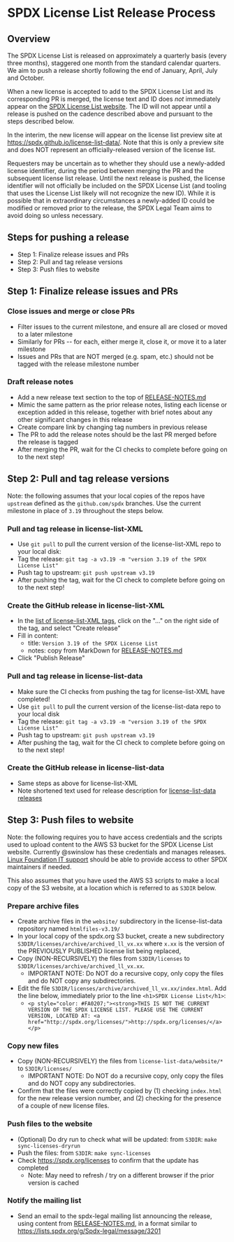 # SPDX License List Release Process

## Overview

The SPDX License List is released on approximately a quarterly basis (every three months), staggered one month from the standard calendar quarters. We aim to push a release shortly following the end of January, April, July and October.

When a new license is accepted to add to the SPDX License List and its corresponding PR is merged, the license text and ID does _not_ immediately appear on the [SPDX License List website](https://spdx.org/licenses). The ID will not appear until a release is pushed on the cadence described above and pursuant to the steps described below.

In the interim, the new license will appear on the license list preview site at https://spdx.github.io/license-list-data/. Note that this is only a preview site and does NOT represent an officially-released version of the license list.

Requesters may be uncertain as to whether they should use a newly-added license identifier, during the period between merging the PR and the subsequent license list release. Until the next release is pushed, the license identifier will not officially be included on the SPDX License List (and tooling that uses the License List likely will not recognize the new ID). While it is possible that in extraordinary circumstances a newly-added ID could be modified or removed prior to the release, the SPDX Legal Team aims to avoid doing so unless necessary.

## Steps for pushing a release

* Step 1: Finalize release issues and PRs
* Step 2: Pull and tag release versions
* Step 3: Push files to website

## Step 1: Finalize release issues and PRs

### Close issues and merge or close PRs

* Filter issues to the current milestone, and ensure all are closed or moved to a later milestone
* Similarly for PRs -- for each, either merge it, close it, or move it to a later milestone
* Issues and PRs that are NOT merged (e.g. spam, etc.) should not be tagged with the release milestone number

### Draft release notes

* Add a new release text section to the top of [RELEASE-NOTES.md](../RELEASE-NOTES.md)
* Mimic the same pattern as the prior release notes, listing each license or exception added in this release, together with brief notes about any other significant changes in this release
* Create compare link by changing tag numbers in previous release
* The PR to add the release notes should be the last PR merged before the release is tagged
* After merging the PR, wait for the CI checks to complete before going on to the next step!

## Step 2: Pull and tag release versions

Note: the following assumes that your local copies of the repos have `upstream` defined as the `github.com/spdx` branches. Use the current milestone in place of `3.19` throughout the steps below.

### Pull and tag release in license-list-XML

* Use `git pull` to pull the current version of the license-list-XML repo to your local disk:
* Tag the release: `git tag -a v3.19 -m "version 3.19 of the SPDX License List"`
* Push tag to upstream: `git push upstream v3.19`
* After pushing the tag, wait for the CI check to complete before going on to the next step!

### Create the GitHub release in license-list-XML

* In the [list of license-list-XML tags](https://github.com/spdx/license-list-XML/tags), click on the "..." on the right side of the tag, and select "Create release"
* Fill in content:
  * title: `Version 3.19 of the SPDX License List`
  * notes: copy from MarkDown for [RELEASE-NOTES.md](https://raw.githubusercontent.com/spdx/license-list-XML/main/RELEASE-NOTES.md)
* Click "Publish Release"

### Pull and tag release in license-list-data

* Make sure the CI checks from pushing the tag for license-list-XML have completed!
* Use `git pull` to pull the current version of the license-list-data repo to your local disk
* Tag the release: `git tag -a v3.19 -m "version 3.19 of the SPDX License List"`
* Push tag to upstream: `git push upstream v3.19`
* After pushing the tag, wait for the CI check to complete before going on to the next step!

### Create the GitHub release in license-list-data

* Same steps as above for license-list-XML
* Note shortened text used for release description for [license-list-data releases](https://github.com/spdx/license-list-data/releases)

## Step 3: Push files to website

Note: the following requires you to have access credentials and the scripts used to upload content to the AWS S3 bucket for the SPDX License List website. Currently @swinslow has these credentials and manages releases. [Linux Foundation IT support](https://support.linuxfoundation.org) should be able to provide access to other SPDX maintainers if needed.

This also assumes that you have used the AWS S3 scripts to make a local copy of the S3 website, at a location which is referred to as `S3DIR` below.

### Prepare archive files

* Create archive files in the `website/` subdirectory in the license-list-data repository named `htmlfiles-v3.19/`
* In your local copy of the spdx.org S3 bucket, create a new subdirectory `S3DIR/licenses/archive/archived_ll_vx.xx` where `x.xx` is the version of the PREVIOUSLY PUBLISHED license list being replaced,
* Copy (NON-RECURSIVELY) the files from `S3DIR/licenses` to `S3DIR/licenses/archive/archived_ll_vx.xx`.
  * IMPORTANT NOTE: Do NOT do a recursive copy, only copy the files and do NOT copy any subdirectories.
* Edit the file `S3DIR/licenses/archive/archived_ll_vx.xx/index.html`. Add the line below, immediately prior to the line `<h1>SPDX License List</h1>`:
  * `<p style="color: #FA0207;"><strong>THIS IS NOT THE CURRENT VERSION OF THE SPDX LICENSE LIST. PLEASE USE THE CURRENT VERSION, LOCATED AT: <a href="http://spdx.org/licenses/">http://spdx.org/licenses/</a></p>`

### Copy new files

* Copy (NON-RECURSIVELY) the files from `license-list-data/website/*` to `S3DIR/licenses/`
  * IMPORTANT NOTE: Do NOT do a recursive copy, only copy the files and do NOT copy any subdirectories.
* Confirm that the files were correctly copied by (1) checking `index.html` for the new release version number, and (2) checking for the presence of a couple of new license files.

### Push files to the website

* (Optional) Do dry run to check what will be updated: from `S3DIR`: `make sync-licenses-dryrun`
* Push the files: from `S3DIR`: `make sync-licenses`
* Check https://spdx.org/licenses to confirm that the update has completed
  * Note: May need to refresh / try on a different browser if the prior version is cached

### Notify the mailing list

* Send an email to the spdx-legal mailing list announcing the release, using content from [RELEASE-NOTES.md](../RELEASE-NOTES.md), in a format similar to https://lists.spdx.org/g/Spdx-legal/message/3201
